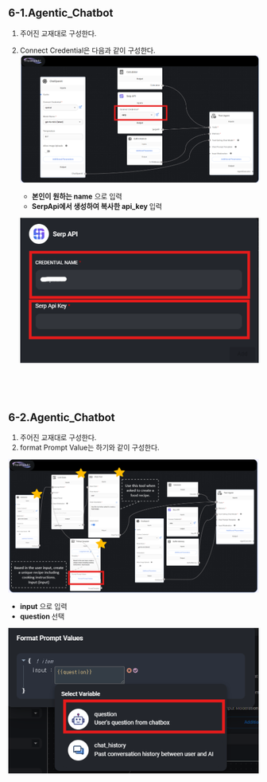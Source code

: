 ## 6-1.Agentic_Chatbot
1. 주어진 교재대로 구성한다.
2. Connect Credential은 다음과 같이 구성한다.
![1.jpg](../doc/img/06/06_1.png)
   <br>
   - <b>본인이 원하는 name</b> 으로 입력
   - <b>SerpApi에서 생성하여 복사한 api_key </b> 입력    

   ![2.jpg](../doc/img/06/06_2.png)
 

<br><br><br>
## 6-2.Agentic_Chatbot
1. 주어진 교재대로 구성한다.
2. format Prompt Value는 하기와 같이 구성한다.

![3.jpg](../doc/img/06/06_3.png)
   <br>
   - <b>input</b> 으로 입력
   - <b>question </b> 선택   

   ![4.jpg](../doc/img/06/06_4.png)
 

<br><br><br>
